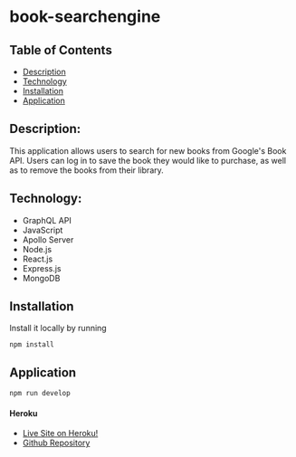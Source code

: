 # book-searchengine

## Table of Contents

- [Description](#description)
- [Technology](#Technology)
- [Installation](#installation)
- [Application](#application)



## Description:

This application allows users to search for new books from Google's Book API. Users can log in to save the book they would like to purchase, as well as to remove the books from their library.

## Technology:

- GraphQL API
- JavaScript
- Apollo Server
- Node.js
- React.js
- Express.js
- MongoDB

## Installation

 Install it locally by running

```
npm install
```

## Application



```
npm run develop
```

#### Heroku

- [Live Site on Heroku!](https://salty-springs-01161.herokuapp.com/)
- [Github Repository](https://github.com/N3330/book-searchengine)

